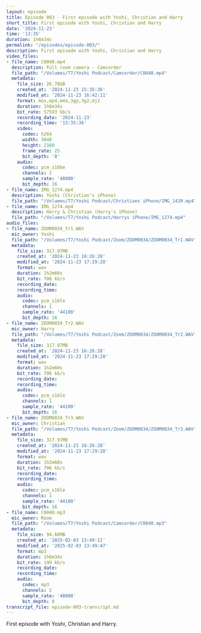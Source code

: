 ```yaml
---
layout: episode
title: Episode 003 - First episode with Yoshi, Christian and Harry
short_title: First episode with Yoshi, Christian and Harry
date: '2024-11-23'
time: '13:35'
duration: 1h6m34s
permalink: "/episodes/episode-003/"
description: First episode with Yoshi, Christian and Harry
video_files:
- file_name: C0040.mp4
  description: Full room camera - Camcorder
  file_path: "/Volumes/T7/Yoshi Podcast/Camcorder/C0040.mp4"
  metadata:
    file_size: 26.78GB
    created_at: '2024-11-23 15:35:36'
    modified_at: '2024-11-23 16:42:11'
    format: mov,mp4,m4a,3gp,3g2,mj2
    duration: 1h6m34s
    bit_rate: 57593 kb/s
    recording_date: '2024-11-23'
    recording_time: '13:35:36'
    video:
      codec: h264
      width: 3840
      height: 2160
      frame_rate: 25
      bit_depth: '8'
    audio:
      codec: pcm_s16be
      channels: 2
      sample_rate: '48000'
      bit_depth: 16
- file_name: IMG_1274.mp4
  description: Yoshi (Christian's iPhone)
  file_path: "/Volumes/T7/Yoshi Podcast/Christians iPhone/IMG_1439.mp4"
- file_name: IMG_1274.mp4
  description: Harry & Christian (Harry's iPhone)
  file_path: "/Volumes/T7/Yoshi Podcast/Harrys iPhone/IMG_1274.mp4"
audio_files:
- file_name: ZOOM0034_Tr1.WAV
  mic_owner: Yoshi
  file_path: "/Volumes/T7/Yoshi Podcast/Zoom/ZOOM0034/ZOOM0034_Tr1.WAV"
  metadata:
    file_size: 317.97MB
    created_at: '2024-11-23 16:26:28'
    modified_at: '2024-11-23 17:29:28'
    format: wav
    duration: 1h2m60s
    bit_rate: 706 kb/s
    recording_date:
    recording_time:
    audio:
      codec: pcm_s16le
      channels: 1
      sample_rate: '44100'
      bit_depth: 16
- file_name: ZOOM0034_Tr2.WAV
  mic_owner: Harry
  file_path: "/Volumes/T7/Yoshi Podcast/Zoom/ZOOM0034/ZOOM0034_Tr2.WAV"
  metadata:
    file_size: 317.97MB
    created_at: '2024-11-23 16:26:28'
    modified_at: '2024-11-23 17:29:28'
    format: wav
    duration: 1h2m60s
    bit_rate: 706 kb/s
    recording_date:
    recording_time:
    audio:
      codec: pcm_s16le
      channels: 1
      sample_rate: '44100'
      bit_depth: 16
- file_name: ZOOM0034_Tr3.WAV
  mic_owner: Christian
  file_path: "/Volumes/T7/Yoshi Podcast/Zoom/ZOOM0034/ZOOM0034_Tr3.WAV"
  metadata:
    file_size: 317.97MB
    created_at: '2024-11-23 16:26:28'
    modified_at: '2024-11-23 17:29:28'
    format: wav
    duration: 1h2m60s
    bit_rate: 706 kb/s
    recording_date:
    recording_time:
    audio:
      codec: pcm_s16le
      channels: 1
      sample_rate: '44100'
      bit_depth: 16
- file_name: C0040.mp3
  mic_owner: Room
  file_path: "/Volumes/T7/Yoshi Podcast/Camcorder/C0040.mp3"
  metadata:
    file_size: 94.66MB
    created_at: '2025-02-03 13:49:11'
    modified_at: '2025-02-03 13:49:47'
    format: mp3
    duration: 1h6m34s
    bit_rate: 199 kb/s
    recording_date:
    recording_time:
    audio:
      codec: mp3
      channels: 2
      sample_rate: '48000'
      bit_depth: 0
transcript_file: episode-003-transcript.md
---
```

First episode with Yoshi, Christian and Harry.
